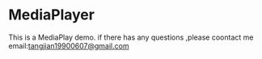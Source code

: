 MediaPlayer
===========

This is a MediaPlay demo.
if there has any questions ,please coontact me 
email:tangjian19900607@gmail.com
